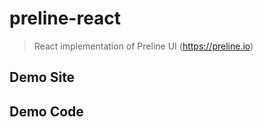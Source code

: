 # preline-react

> React implementation of Preline UI (https://preline.io)

## Demo Site

## Demo Code

